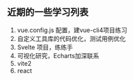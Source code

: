 ## 近期的一些学习列表


1. vue.config.js 配置，建vue-cli4项目练习
2. 自定义工具库的代码优化，测试用例优化
3. Svelte 项目，练练手
4. 可视化研究，Echarts加深联系
5. vite2
6. react 